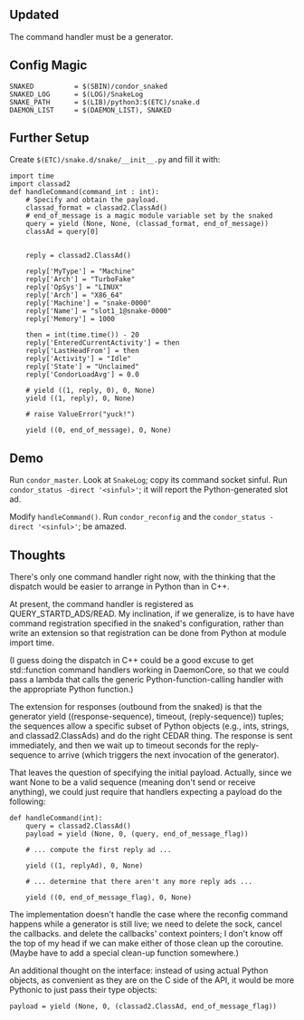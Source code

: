 Updated
-------

The command handler must be a generator.

Config Magic
------------

    SNAKED          = $(SBIN)/condor_snaked
    SNAKED_LOG      = $(LOG)/SnakeLog
    SNAKE_PATH      = $(LIB)/python3:$(ETC)/snake.d
    DAEMON_LIST     = $(DAEMON_LIST), SNAKED

Further Setup
-------------

Create ``$(ETC)/snake.d/snake/__init__.py`` and fill it with:

    import time
    import classad2
    def handleCommand(command_int : int):
        # Specify and obtain the payload.
        classad_format = classad2.ClassAd()
        # end_of_message is a magic module variable set by the snaked
        query = yield (None, None, (classad_format, end_of_message))
        classAd = query[0]


        reply = classad2.ClassAd()

        reply['MyType'] = "Machine"
        reply['Arch'] = "TurboFake"
        reply['OpSys'] = "LINUX"
        reply['Arch'] = "X86_64"
        reply['Machine'] = "snake-0000"
        reply['Name'] = "slot1_1@snake-0000"
        reply['Memory'] = 1000

        then = int(time.time()) - 20
        reply['EnteredCurrentActivity'] = then
        reply['LastHeadFrom'] = then
        reply['Activity'] = "Idle"
        reply['State'] = "Unclaimed"
        reply['CondorLoadAvg'] = 0.0

        # yield ((1, reply, 0), 0, None)
        yield ((1, reply), 0, None)

        # raise ValueError("yuck!")

        yield ((0, end_of_message), 0, None)


Demo
----

Run ``condor_master``.  Look at ``SnakeLog``; copy its command socket
sinful.  Run ``condor_status -direct '<sinful>'``; it will report the
Python-generated slot ad.

Modify ``handleCommand()``.  Run ``condor_reconfig`` and the
``condor_status -direct '<sinful>'``; be amazed.

Thoughts
--------

There's only one command handler right now, with the thinking that the
dispatch would be easier to arrange in Python than in C++.

At present, the command handler is registered as QUERY_STARTD_ADS/READ.
My inclination, if we generalize, is to have have command registration
specified in the snaked's configuration, rather than write an extension
so that registration can be done from Python at module import time.

(I guess doing the dispatch in C++ could be a good excuse to get std::function
command handlers working in DaemonCore, so that we could pass a lambda that
calls the generic Python-function-calling handler with the appropriate
Python function.)

The extension for responses (outbound from the snaked) is that the generator
yield ((response-sequence), timeout, (reply-sequence)) tuples; the sequences
allow a specific subset of Python objects (e.g., ints, strings, and
classad2.ClassAds) and do the right CEDAR thing.  The response is sent
immediately, and then we wait up to timeout seconds for the reply-sequence
to arrive (which triggers the next invocation of the generator).

That leaves the question of specifying the initial payload.  Actually, since
we want None to be a valid sequence (meaning don't send or receive anything),
we could just require that handlers expecting a payload do the following:

    def handleCommand(int):
        query = classad2.ClassAd()
        payload = yield (None, 0, (query, end_of_message_flag))

        # ... compute the first reply ad ...

        yield ((1, replyAd), 0, None)

        # ... determine that there aren't any more reply ads ...

        yield ((0, end_of_message_flag), 0, None)

The implementation doesn't handle the case where the reconfig command
happens while a generator is still live; we need to delete the sock,
cancel the callbacks. and delete the callbacks' context pointers; I don't
know off the top of my head if we can make either of those clean up the
coroutine.  (Maybe have to add a special clean-up function somewhere.)

An additional thought on the interface: instead of using actual Python
objects, as convenient as they are on the C side of the API, it would be
more Pythonic to just pass their type objects:

    payload = yield (None, 0, (classad2.ClassAd, end_of_message_flag))

